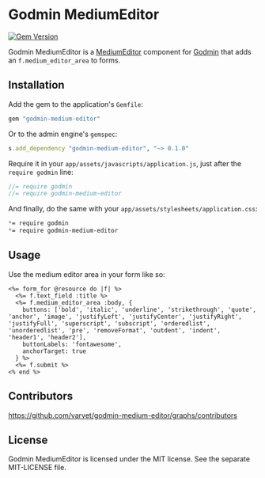 # Godmin MediumEditor

[![Gem Version](http://img.shields.io/gem/v/godmin-medium-editor.svg)](https://rubygems.org/gems/godmin-medium-editor)

Godmin MediumEditor is a [MediumEditor](https://github.com/daviferreira/medium-editor) component for [Godmin](https://github.com/varvet/godmin) that adds an `f.medium_editor_area` to forms.

## Installation

Add the gem to the application's `Gemfile`:
```ruby
gem "godmin-medium-editor"
```

Or to the admin engine's `gemspec`:
```ruby
s.add_dependency "godmin-medium-editor", "~> 0.1.0"
```

Require it in your `app/assets/javascripts/application.js`, just after the `require godmin` line:

```js
//= require godmin
//= require godmin-medium-editor
```

And finally, do the same with your `app/assets/stylesheets/application.css`:
```scss
*= require godmin
*= require godmin-medium-editor
```

## Usage

Use the medium editor area in your form like so:

```erb
<%= form_for @resource do |f| %>
  <%= f.text_field :title %>
  <%= f.medium_editor_area :body, {
    buttons: ['bold', 'italic', 'underline', 'strikethrough', 'quote', 'anchor', 'image', 'justifyLeft', 'justifyCenter', 'justifyRight', 'justifyFull', 'superscript', 'subscript', 'orderedlist', 'unorderedlist', 'pre', 'removeFormat', 'outdent', 'indent', 'header1', 'header2'],
    buttonLabels: 'fontawesome',
    anchorTarget: true
  } %>
  <%= f.submit %>
<% end %>
```

## Contributors

https://github.com/varvet/godmin-medium-editor/graphs/contributors

## License

Godmin MediumEditor is licensed under the MIT license. See the separate MIT-LICENSE file.
